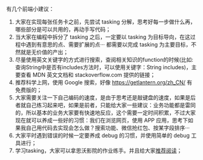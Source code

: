 有几个前端小建议：

1. 大家在实现每张任务卡之前，先尝试 tasking 分解，思考好每一步做什么再，哪些部分是可以共用的，再动手写代码；
2. 当大家在编程中拆分了 tasking 之后，一定要以 tasking 为目标导向，在这过程中遇到有意思的点、需要扩展的点··· 都需要以完成 tasking 为主要目标，不然就是无价值的产出；
3. 尽量使用英文关键字的方式进行搜索，查阅相关知识的function的时候(比如: 查询String中是否有includes方法时，可以使用关键字：String includes)，主要查看 MDN 英文文档和 stackoverflow.com 提供的链接；
4. 推荐科学上网，使用 Google 搜索，好像 https://getlantern.org/zh_CN/ 有免费版的；
5. 大家需要关注一下自己编码的速度，是由于思考还是敲键盘的速度，如果是后者就自己练习起来吧，如果是前者，只能给大家一些建议：业务功能都是雷同的，所以基本的业务大家要有快速地反应，这个需要一定时间积累，不过大家现在就可以养成一些好的习惯：我们在浏览网页，使用 APP 应用，思考下如果我自己用代码去实现会怎么做？搜索功能、微信抢红包、按某字段排序···
6. 大家平时遇到错误的时候一定要养成 debug 的习惯，并使用简单的 debug 工具进行；
7. 学习tasking，大家可以拿思沃影院的作业练手。并且给大家[推荐阅读](https://www.zybuluo.com/jtong/note/403738)；



